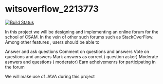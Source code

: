 # witsoverflow_2213773

[![Build Status](https://travis-ci.org/azu/travis-badge.svg?branch=master)](https://travis-ci.org/azu/travis-badge)


In this project we will be designing and implementing an online forum for the school of CSAM. In the vein of other such forums such as StackOverFlow. Among other features , users should be able to 

Answer and ask questions
Comment on questions and answers
Vote on questions and answers
Mark answers as correct ( question asker)
Moderate asnwers and questions ( moderator)
Earn acheivemenrs for participating in the forum

We will make use of JAVA during this project
